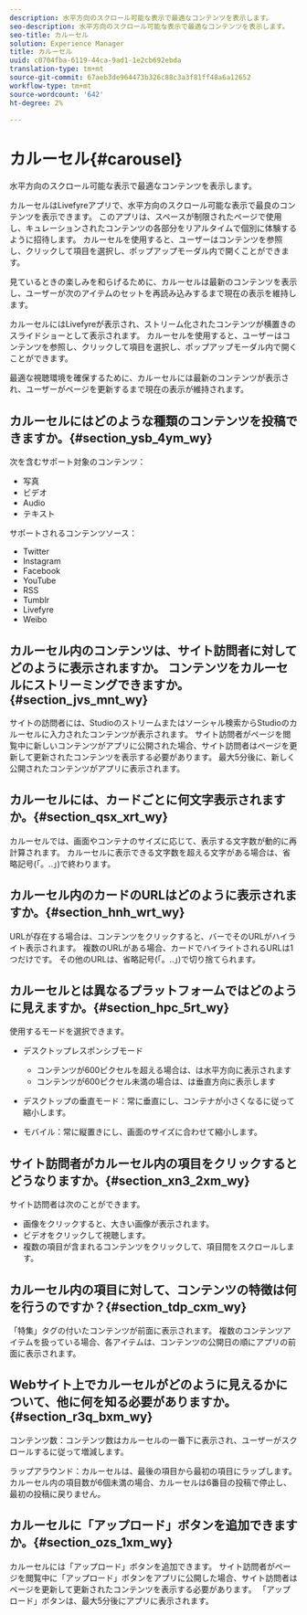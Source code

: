 ```yaml
---
description: 水平方向のスクロール可能な表示で最適なコンテンツを表示します。
seo-description: 水平方向のスクロール可能な表示で最適なコンテンツを表示します。
seo-title: カルーセル
solution: Experience Manager
title: カルーセル
uuid: c0704fba-6119-44ca-9ad1-1e2cb692ebda
translation-type: tm+mt
source-git-commit: 67aeb3de964473b326c88c3a3f81ff48a6a12652
workflow-type: tm+mt
source-wordcount: '642'
ht-degree: 2%

---
```



# カルーセル{#carousel}

水平方向のスクロール可能な表示で最適なコンテンツを表示します。

カルーセルはLivefyreアプリで、水平方向のスクロール可能な表示で最良のコンテンツを表示できます。 このアプリは、スペースが制限されたページで使用し、キュレーションされたコンテンツの各部分をリアルタイムで個別に体験するように招待します。 カルーセルを使用すると、ユーザーはコンテンツを参照し、クリックして項目を選択し、ポップアップモーダル内で開くことができます。

見ているときの楽しみを和らげるために、カルーセルは最新のコンテンツを表示し、ユーザーが次のアイテムのセットを再読み込みするまで現在の表示を維持します。

カルーセルにはLivefyreが表示され、ストリーム化されたコンテンツが横置きのスライドショーとして表示されます。 カルーセルを使用すると、ユーザーはコンテンツを参照し、クリックして項目を選択し、ポップアップモーダル内で開くことができます。

最適な視聴環境を確保するために、カルーセルには最新のコンテンツが表示され、ユーザーがページを更新するまで現在の表示が維持されます。

## カルーセルにはどのような種類のコンテンツを投稿できますか。{#section_ysb_4ym_wy}

次を含むサポート対象のコンテンツ：

* 写真
* ビデオ
* Audio
* テキスト

サポートされるコンテンツソース：

* Twitter
* Instagram
* Facebook
* YouTube
* RSS
* Tumblr
* Livefyre
* Weibo

## カルーセル内のコンテンツは、サイト訪問者に対してどのように表示されますか。 コンテンツをカルーセルにストリーミングできますか。{#section_jvs_mnt_wy}

サイトの訪問者には、Studioのストリームまたはソーシャル検索からStudioのカルーセルに入力されたコンテンツが表示されます。 サイト訪問者がページを閲覧中に新しいコンテンツがアプリに公開された場合、サイト訪問者はページを更新して更新されたコンテンツを表示する必要があります。 最大5分後に、新しく公開されたコンテンツがアプリに表示されます。

## カルーセルには、カードごとに何文字表示されますか。{#section_qsx_xrt_wy}

カルーセルでは、画面やコンテナのサイズに応じて、表示する文字数が動的に再計算されます。 カルーセルに表示できる文字数を超える文字がある場合は、省略記号(「。..」)で終わります。

## カルーセル内のカードのURLはどのように表示されますか。{#section_hnh_wrt_wy}

URLが存在する場合は、コンテンツをクリックすると、バーでそのURLがハイライト表示されます。 複数のURLがある場合、カードでハイライトされるURLは1つだけです。 その他のURLは、省略記号(「。..」)で切り捨てられます。

## カルーセルとは異なるプラットフォームではどのように見えますか。{#section_hpc_5rt_wy}

使用するモードを選択できます。

* デスクトップレスポンシブモード

   * コンテンツが600ピクセルを超える場合は、は水平方向に表示されます
   * コンテンツが600ピクセル未満の場合は、は垂直方向に表示します

* デスクトップの垂直モード：常に垂直にし、コンテナが小さくなるに従って縮小します。
* モバイル：常に縦置きにし、画面のサイズに合わせて縮小します。

## サイト訪問者がカルーセル内の項目をクリックするとどうなりますか。{#section_xn3_2xm_wy}

サイト訪問者は次のことができます。

* 画像をクリックすると、大きい画像が表示されます。
* ビデオをクリックして視聴します。
* 複数の項目が含まれるコンテンツをクリックして、項目間をスクロールします。

## カルーセル内の項目に対して、コンテンツの特徴は何を行うのですか？{#section_tdp_cxm_wy}

「特集」タグの付いたコンテンツが前面に表示されます。 複数のコンテンツアイテムを扱っている場合、各アイテムは、コンテンツの公開日の順にアプリの前面に表示されます。

## Webサイト上でカルーセルがどのように見えるかについて、他に何を知る必要がありますか。{#section_r3q_bxm_wy}

コンテンツ数：コンテンツ数はカルーセルの一番下に表示され、ユーザーがスクロールするに従って増減します。

ラップアラウンド：カルーセルは、最後の項目から最初の項目にラップします。 カルーセル内の項目数が6個未満の場合、カルーセルは6番目の投稿で停止し、最初の投稿に戻りません。

## カルーセルに「アップロード」ボタンを追加できますか。{#section_ozs_1xm_wy}

カルーセルには「アップロード」ボタンを追加できます。 サイト訪問者がページを閲覧中に「アップロード」ボタンをアプリに公開した場合、サイト訪問者はページを更新して更新されたコンテンツを表示する必要があります。 「アップロード」ボタンは、最大5分後にアプリに表示されます。
